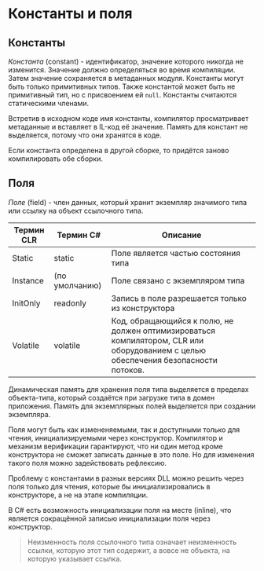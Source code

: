 # Константы и поля

## Константы

_Константа_ (constant) - идентификатор, значение которого никогда не изменится. Значение должно определяться во время компиляции. Затем значение сохраняется в метаданных модуля. Константы могут быть только примитивных типов. Также константой может быть не примитивный тип, но с присвоением ей `null`. Константы считаются статическими членами. 

Встретив в исходном коде имя константы, компилятор просматривает метаданные и вставляет в IL-код её значение. Память для констант не выделяется, потому что они хранятся в коде. 

Если константа определена в другой сборке, то придётся заново компилировать обе сборки.

## Поля

_Поле_ (field) - член данных, который хранит экземпляр значимого типа или ссылку на объект ссылочного типа.

| Термин CLR | Термин C#      | Описание                                                                                                                          |
|------------|----------------|-----------------------------------------------------------------------------------------------------------------------------------|
| Static     | static         | Поле является частью состояния типа                                                                                               |
| Instance   | (по умолчанию) | Поле связано с экземпляром типа                                                                                                   |
| InitOnly   | readonly       | Запись в поле разрешается только из конструктора                                                                                  |
| Volatile   | volatile       | Код, обращающийся к полю, не должен оптимизироваться компилятором, CLR или оборудованием с целью обеспечения безопасности потоков.  |

Динамическая память для хранения поля типа выделяется в пределах объекта-типа, который создаётся при загрузке типа в домен приложения. Память для экземплярных полей выделяется при создании экземпляра.

Поля могут быть как измененяемыми, так и доступными только для чтения, инициализируемыми через конструктор. Компилятор и механизм верификации гарантируют, что ни один метод кроме конструктора не сможет записать данные в это поле. Но для изменения такого поля можно задействовать рефлексию.

Проблему с константами в разных версиях DLL можно решить через поля только для чтения, которые бы инициализировались в конструкторе, а не на этапе компиляции.

В C# есть возможность инициализации поля на месте (inline), что является сокращённой записью инициализации поля через конструктор.

> Неизменность поля ссылочного типа означает неизменность ссылки, которую этот тип содержит, а вовсе не объекта, на которую указывает ссылка.
